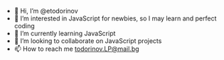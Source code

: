 - 👋 Hi, I’m @etodorinov
- 👀 I’m interested in JavaScript for newbies, so I may learn and perfect coding 
- 🌱 I’m currently learning JavaScript
- 💞️ I’m looking to collaborate on JavaScript projects
- 📫 How to reach me todorinov.LP@mail.bg

<!---
etodorinov/etodorinov is a ✨ special ✨ repository because its `README.md` (this file) appears on your GitHub profile.
You can click the Preview link to take a look at your changes.
--->
